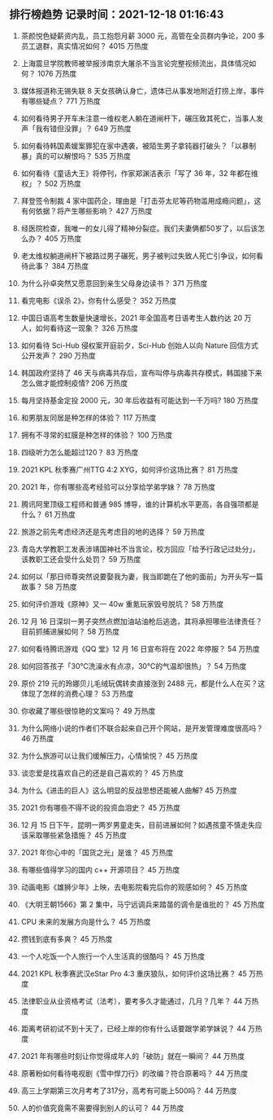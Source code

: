 
## 排行榜趋势 记录时间：2021-12-18 01:16:43
  
  1. 茶颜悦色疑薪资内乱，员工抱怨月薪 3000 元，高管在全员群内争论，200 多员工退群，真实情况如何？ 4015 万热度
    
  2. 上海震旦学院教师被举报涉南京大屠杀不当言论完整视频流出，具体情况如何？ 1076 万热度
    
  3. 媒体报道称无锡失联 8 天女孩确认身亡，遗体已从事发地附近打捞上岸，事件有哪些疑点？ 771 万热度
    
  4. 如何看待男子开车未注意一维权老人躺在道闸杆下，碾压致其死亡，当事人发声「我有错但没罪」？ 649 万热度
    
  5. 如何看待韩国素媛案罪犯在家中遇袭，被陌生男子拿钝器打破头？「以暴制暴」真的可以解恨吗？ 535 万热度
    
  6. 如何看待《童话大王》将停刊，作家郑渊洁表示「写了 36 年，32 年都在维权」？ 502 万热度
    
  7. 拜登签令制裁 4 家中国药企，理由是「打击芬太尼等药物滥用成瘾问题」，这有何依据？将产生哪些影响？ 427 万热度
    
  8. 经医院检查，我唯一的女儿得了精神分裂症。我们夫妻俩都50岁了，以后该怎么办？ 405 万热度
    
  9. 老太维权躺道闸杆下被路过男子碾死，男子被判过失致人死亡引争议，如何看待此事？ 384 万热度
    
  10. 为什么孙卓突然又愿意回到亲生父母身边读书？ 371 万热度
    
  11. 看完电影《误杀 2》，你有什么感受？ 352 万热度
    
  12. 中国日语高考生数量快速增长，2021 年全国高考日语考生人数约达 20 万人，如何看待这一现象？ 326 万热度
    
  13. 如何看待 Sci-Hub 侵权案开庭前夕，Sci-Hub 创始人以向 Nature 回信方式公开发声？ 290 万热度
    
  14. 韩国政府坚持了 46 天与病毒共存后，宣布叫停与病毒共存模式，韩国接下来怎么做才能控制疫情? 206 万热度
    
  15. 每月坚持基金定投 2000 元，30 年后收益有可能达到一千万吗? 180 万热度
    
  16. 和男朋友同居是种怎样的体验？ 117 万热度
    
  17. 拥有不寻常的虹膜是种怎样的体验？ 100 万热度
    
  18. 四级听力怎么能超过120？ 83 万热度
    
  19. 2021 KPL 秋季赛广州TTG 4:2 XYG，如何评价这场比赛？ 81 万热度
    
  20. 2021 年，你有哪些高考经验可以分享给学弟学妹？ 78 万热度
    
  21. 腾讯阿里顶级工程师和普通 985 博导，谁的计算机水平更高，各自强项都是什么？ 61 万热度
    
  22. 旅游之前先考虑经济还是先考虑目的地的选择？ 59 万热度
    
  23. 青岛大学教职工发表涉靖国神社不当言论，校方回应「给予行政记过处分」，该教职工还会受什么处罚？ 59 万热度
    
  24. 如何以「那日师尊突然说要娶我为妻，我当即跪在了他的面前」为开头写一篇故事？ 58 万热度
    
  25. 如何评价游戏《原神》又一 40w 重氪玩家毁号脱坑？ 58 万热度
    
  26. 12 月 16 日深圳一男子突然点燃加油站油枪后逃逸，其将承担哪些法律责任？目前抓捕进展如何？ 58 万热度
    
  27. 如何看待腾讯游戏《QQ 堂》12 月 16 日宣布将在 2022 年停服？ 54 万热度
    
  28. 如何回答孩子「30℃洗澡水有点凉，30℃的气温却很热」？ 54 万热度
    
  29. 原价 219 元的玲娜贝儿毛绒玩偶转卖直接涨到 2488 元，都是什么人在买？这体现了怎样的消费心理？ 53 万热度
    
  30. 你收藏了哪些很惊艳的文案吗？ 49 万热度
    
  31. 为什么网络小说的作者们不联合起来自己开个网站，是开发管理难度很高吗？ 46 万热度
    
  32. 为什么旅游可以让我们缓解压力，心情愉悦？ 45 万热度
    
  33. 谈恋爱是找喜欢自己的还是自己喜欢的？ 45 万热度
    
  34. 为什么《进击的巨人》这么明显的反战思想还能被人曲解? 45 万热度
    
  35. 2021 你有哪些不得不说的投资血泪史？ 45 万热度
    
  36. 12 月 15 日下午，昆明一两岁男童走失，目前进展如何？如遇孩童不慎走失应该采取哪些紧急措施？ 45 万热度
    
  37. 2021 年你心中的「国货之光」是谁？ 45 万热度
    
  38. 有哪些值得学习的国内 c++ 开源项目？ 45 万热度
    
  39. 动画电影《雄狮少年》上映，去电影院看完后你的观感如何？ 45 万热度
    
  40. 《大明王朝1566》第 2 集中，马宁远调兵来踏苗的调令是谁批的？ 45 万热度
    
  41. CPU 未来的发展方向是什么？ 45 万热度
    
  42. 攒钱到底有多爽？ 45 万热度
    
  43. 一个人吃饭一个人旅行一个人生活真的很酷吗？ 45 万热度
    
  44. 2021 KPL 秋季赛武汉eStar Pro 4:3 重庆狼队，如何评价这场比赛？ 45 万热度
    
  45. 法律职业从业资格考试（法考），要考多久才能通过，几月？几年？ 44 万热度
    
  46. 距离考研初试不到十天了，已经上岸的你有什么话要跟学弟学妹说？ 44 万热度
    
  47. 2021 年有哪些时刻让你觉得成年人的「破防」就在一瞬间？ 44 万热度
    
  48. 原著粉如何看待电视剧《雪中悍刀行》的改编？符合原著吗？ 44 万热度
    
  49. 高三上学期第三次月考考了317分，高考有可能上500吗？ 44 万热度
    
  50. 人的价值究竟需不需要得到别人的认可？ 44 万热度
    